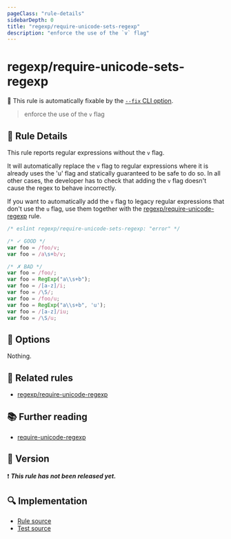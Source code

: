 ```yaml
---
pageClass: "rule-details"
sidebarDepth: 0
title: "regexp/require-unicode-sets-regexp"
description: "enforce the use of the `v` flag"
---
```

# regexp/require-unicode-sets-regexp

🔧 This rule is automatically fixable by the [`--fix` CLI option](https://eslint.org/docs/latest/user-guide/command-line-interface#--fix).

<!-- end auto-generated rule header -->

> enforce the use of the `v` flag

## :book: Rule Details

This rule reports regular expressions without the `v` flag.

It will automatically replace the `v` flag to regular expressions where it is already uses the 'u' flag and statically guaranteed to be safe to do so. In all other cases, the developer has to check that adding the `v` flag doesn't cause the regex to behave incorrectly.

If you want to automatically add the `v` flag to legacy regular expressions that don't use the `u` flag, use them together with the [regexp/require-unicode-regexp] rule.

<eslint-code-block fix>

```js
/* eslint regexp/require-unicode-sets-regexp: "error" */

/* ✓ GOOD */
var foo = /foo/v;
var foo = /a\s+b/v;

/* ✗ BAD */
var foo = /foo/;
var foo = RegExp("a\\s+b");
var foo = /[a-z]/i;
var foo = /\S/;
var foo = /foo/u;
var foo = RegExp("a\\s+b", 'u');
var foo = /[a-z]/iu;
var foo = /\S/u;
```

</eslint-code-block>

## :wrench: Options

Nothing.

## :couple: Related rules

- [regexp/require-unicode-regexp]

[regexp/require-unicode-regexp]: ./require-unicode-regexp.md

## :books: Further reading

- [require-unicode-regexp]

[require-unicode-regexp]: https://eslint.org/docs/rules/require-unicode-regexp

## :rocket: Version

:exclamation: <badge text="This rule has not been released yet." vertical="middle" type="error"> ***This rule has not been released yet.*** </badge>

## :mag: Implementation

- [Rule source](https://github.com/ota-meshi/eslint-plugin-regexp/blob/master/lib/rules/require-unicode-sets-regexp.ts)
- [Test source](https://github.com/ota-meshi/eslint-plugin-regexp/blob/master/tests/lib/rules/require-unicode-sets-regexp.ts)
